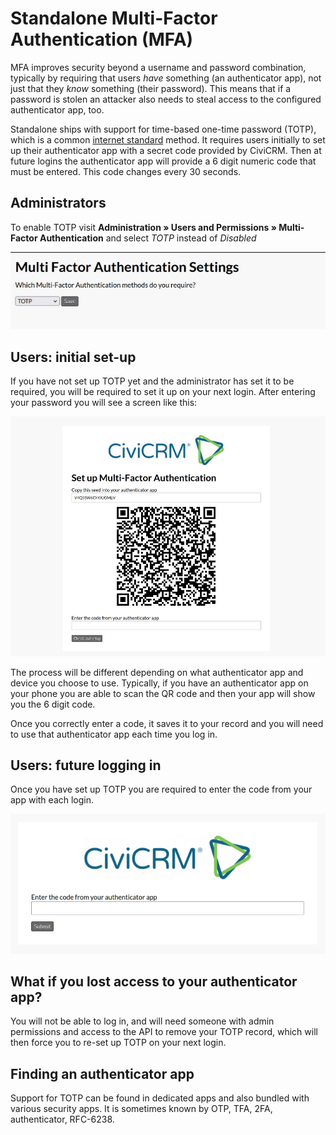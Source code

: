 # Standalone Multi-Factor Authentication (MFA)

MFA improves security beyond a username and password combination, typically by requiring that users *have* something (an authenticator app), not just that they *know* something (their password). This means that if a password is stolen an attacker also needs to steal access to the configured authenticator app, too.

Standalone ships with support for time-based one-time password (TOTP), which is a common [internet standard](https://www.rfc-editor.org/rfc/rfc6238) method. It requires users initially to set up their authenticator app with a secret code provided by CiviCRM. Then at future logins the authenticator app will provide a 6 digit numeric code that must be entered. This code changes every 30 seconds.

## Administrators

To enable TOTP visit **Administration » Users and Permissions » Multi-Factor Authentication**
and select *TOTP* instead of *Disabled*

![screenshot showing this form. There is a drop-down selector and a save button.](./images/admin.jpg)

## Users: initial set-up

If you have not set up TOTP yet and the administrator has set it to be required, you will be required to set it up on your next login. After entering your password you will see a screen like this:

![screenshot of set-up screen. There is a code in a text input that you can copy and a QR code that you can scan. Underneath these is an input for you to provide the 6 digit numeric code from your authenticator app](./images/setup.jpg)

The process will be different depending on what authenticator app and device you choose to use. Typically, if you have an authenticator app on your phone you are able to scan the QR code and then your app will show you the 6 digit code.

Once you correctly enter a code, it saves it to your record and you will need to use that authenticator app each time you log in.

## Users: future logging in

Once you have set up TOTP you are required to enter the code from your app with each login.

![screenshot. There is an input for you to provide the 6 digit numeric code from your authenticator app](./images/login.jpg)

## What if you lost access to your authenticator app?

You will not be able to log in, and will need someone with admin permissions and access to the API to remove your TOTP record, which will then force you to re-set up TOTP on your next login.

## Finding an authenticator app

Support for TOTP can be found in dedicated apps and also bundled with various security apps. It is sometimes known by OTP, TFA, 2FA, authenticator, RFC-6238.
